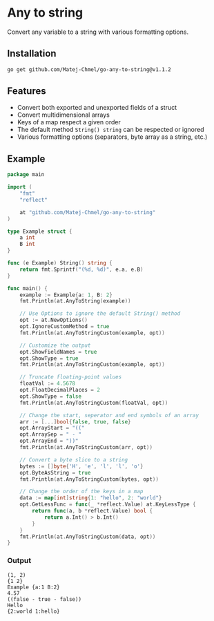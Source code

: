 # Any to string
Convert any variable to a string with various formatting options.

## Installation
```bash
go get github.com/Matej-Chmel/go-any-to-string@v1.1.2
```

## Features
- Convert both exported and unexported fields of a struct
- Convert multidimensional arrays
- Keys of a map respect a given order
- The default method `String() string` can be respected or ignored
- Various formatting options (separators, byte array as a string, etc.)

## Example
```go
package main

import (
	"fmt"
	"reflect"

	at "github.com/Matej-Chmel/go-any-to-string"
)

type Example struct {
	a int
	B int
}

func (e Example) String() string {
	return fmt.Sprintf("(%d, %d)", e.a, e.B)
}

func main() {
	example := Example{a: 1, B: 2}
	fmt.Println(at.AnyToString(example))

	// Use Options to ignore the default String() method
	opt := at.NewOptions()
	opt.IgnoreCustomMethod = true
	fmt.Println(at.AnyToStringCustom(example, opt))

	// Customize the output
	opt.ShowFieldNames = true
	opt.ShowType = true
	fmt.Println(at.AnyToStringCustom(example, opt))

	// Truncate floating-point values
	floatVal := 4.5678
	opt.FloatDecimalPlaces = 2
	opt.ShowType = false
	fmt.Println(at.AnyToStringCustom(floatVal, opt))

	// Change the start, seperator and end symbols of an array
	arr := [...]bool{false, true, false}
	opt.ArrayStart = "(("
	opt.ArraySep = " - "
	opt.ArrayEnd = "))"
	fmt.Println(at.AnyToStringCustom(arr, opt))

	// Convert a byte slice to a string
	bytes := []byte{'H', 'e', 'l', 'l', 'o'}
	opt.ByteAsString = true
	fmt.Println(at.AnyToStringCustom(bytes, opt))

	// Change the order of the keys in a map
	data := map[int]string{1: "hello", 2: "world"}
	opt.GetLessFunc = func(_ *reflect.Value) at.KeyLessType {
		return func(a, b *reflect.Value) bool {
			return a.Int() > b.Int()
		}
	}
	fmt.Println(at.AnyToStringCustom(data, opt))
}
```

### Output
```none
(1, 2)
{1 2}
Example {a:1 B:2}
4.57
((false - true - false))
Hello
{2:world 1:hello}
```